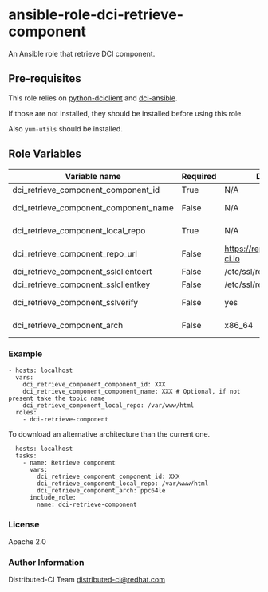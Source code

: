 # ansible-role-dci-retrieve-component

An Ansible role that retrieve DCI component.


## Pre-requisites

This role relies on [python-dciclient](https://github.com/redhat-cip/python-dciclient) and [dci-ansible](https://github.com/redhat-cip/dci-ansible).

If those are not installed, they should be installed before using this role.

Also `yum-utils` should be installed.


## Role Variables

| Variable name | Required | Default | Type | Description |
|---------------|----------|---------|------|-------------|
| dci_retrieve_component_component_id | True | N/A | UUID | ID of the component to retrieve |
| dci_retrieve_component_component_name | False | N/A | String | Name of the component directory on disk |
| dci_retrieve_component_local_repo | True | N/A | Path | Path where to store the component locally |
| dci_retrieve_component_repo_url | False | https://repo.distributed-ci.io | URL | URL where the components are stored |
| dci_retrieve_component_sslclientcert | False | /etc/ssl/repo/dci.crt | Path | Path to the DCI client certificate |
| dci_retrieve_component_sslclientkey | False | /etc/ssl/repo/dci.key | Path | Path to the DCI client key |
| dci_retrieve_component_sslverify | False | yes | Bool | Wether to verify the certificate of dci_retrieve_component_repo_url |
| dci_retrieve_component_arch | False | x86_64 | String | Processor architecture to synchronize via reposync |


### Example

```
- hosts: localhost
  vars:
    dci_retrieve_component_component_id: XXX
    dci_retrieve_component_component_name: XXX # Optional, if not present take the topic name
    dci_retrieve_component_local_repo: /var/www/html
  roles:
    - dci-retrieve-component
```

To download an alternative architecture than the current one.

```
- hosts: localhost
  tasks:
    - name: Retrieve component
      vars:
        dci_retrieve_component_component_id: XXX
        dci_retrieve_component_local_repo: /var/www/html
        dci_retrieve_component_arch: ppc64le
      include_role:
        name: dci-retrieve-component
```

### License

Apache 2.0


### Author Information

Distributed-CI Team  <distributed-ci@redhat.com>
